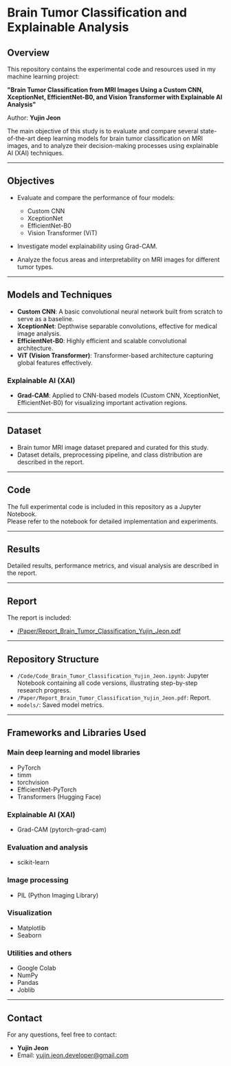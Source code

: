 # Brain Tumor Classification and Explainable Analysis

## Overview

This repository contains the experimental code and resources used in my machine learning project:

**"Brain Tumor Classification from MRI Images Using a Custom CNN, XceptionNet, EfficientNet-B0, and Vision Transformer with Explainable AI Analysis"**

Author: **Yujin Jeon**

The main objective of this study is to evaluate and compare several state-of-the-art deep learning models for brain tumor classification on MRI images, and to analyze their decision-making processes using explainable AI (XAI) techniques.

---

## Objectives

- Evaluate and compare the performance of four models:
  - Custom CNN
  - XceptionNet
  - EfficientNet-B0
  - Vision Transformer (ViT)

- Investigate model explainability using Grad-CAM.

- Analyze the focus areas and interpretability on MRI images for different tumor types.

---

## Models and Techniques

- **Custom CNN**: A basic convolutional neural network built from scratch to serve as a baseline.
- **XceptionNet**: Depthwise separable convolutions, effective for medical image analysis.
- **EfficientNet-B0**: Highly efficient and scalable convolutional architecture.
- **ViT (Vision Transformer)**: Transformer-based architecture capturing global features effectively.

### Explainable AI (XAI)

- **Grad-CAM**: Applied to CNN-based models (Custom CNN, XceptionNet, EfficientNet-B0) for visualizing important activation regions.

---

## Dataset

- Brain tumor MRI image dataset prepared and curated for this study.
- Dataset details, preprocessing pipeline, and class distribution are described in the report.

---

## Code

The full experimental code is included in this repository as a Jupyter Notebook.  
Please refer to the notebook for detailed implementation and experiments.

---

## Results

Detailed results, performance metrics, and visual analysis are described in the report.

---

## Report

The report is included:

- [/Paper/Report_Brain_Tumor_Classification_Yujin_Jeon.pdf](/Paper/Report_Brain_Tumor_Classification_Yujin_Jeon.pdf)

---

## Repository Structure

- `/Code/Code_Brain_Tumor_Classification_Yujin_Jeon.ipynb`: Jupyter Notebook containing all code versions, illustrating step-by-step research progress.
- `/Paper/Report_Brain_Tumor_Classification_Yujin_Jeon.pdf`: Report.
- `models/`: Saved model metrics.

---

## Frameworks and Libraries Used

### Main deep learning and model libraries
- PyTorch
- timm
- torchvision
- EfficientNet-PyTorch
- Transformers (Hugging Face)

### Explainable AI (XAI)
- Grad-CAM (pytorch-grad-cam)

### Evaluation and analysis
- scikit-learn

### Image processing
- PIL (Python Imaging Library)

### Visualization
- Matplotlib
- Seaborn

### Utilities and others
- Google Colab
- NumPy
- Pandas
- Joblib

---

## Contact

For any questions, feel free to contact:

- **Yujin Jeon**
- Email: yujin.jeon.developer@gmail.com
